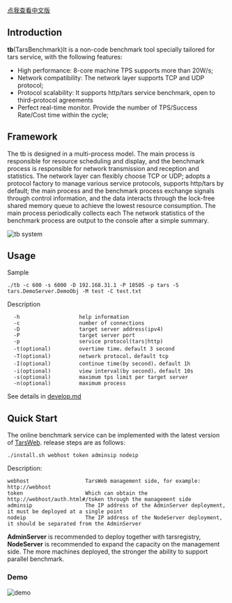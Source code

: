 [点我查看中文版](README.zh.md)

## Introduction

**tb**(TarsBenchmark)It is a non-code benchmark tool specially tailored for tars service, with the following features:

 - High performance: 8-core machine TPS supports more than 20W/s;
 - Network compatibility: The network layer supports TCP and UDP protocol;
 - Protocol scalability: It supports http/tars service benchmark, open to third-protocol agreements
 - Perfect real-time monitor. Provide the number of TPS/Success Rate/Cost time within the cycle;

## Framework

The tb is designed in a multi-process model. The main process is responsible for resource scheduling and display, and the benchmark process is responsible for network transmission and reception and statistics. The network layer can flexibly choose TCP or UDP; adopts a protocol factory to manage various service protocols, supports http/tars by default; the main process and the benchmark process exchange signals through control information, and the data interacts through the lock-free shared memory queue to achieve the lowest resource consumption. The main process periodically collects each The network statistics of the benchmark process are output to the console after a simple summary.

![tb system](https://github.com/TarsCloud/TarsDocs_en/blob/master/assets/tb-platform.png)


## Usage

Sample
```text
./tb -c 600 -s 6000 -D 192.168.31.1 -P 10505 -p tars -S tars.DemoServer.DemoObj -M test -C test.txt
```
Description
```text
  -h                   help information
  -c                   number of connections
  -D                   target server address(ipv4)
  -P                   target server port
  -p                   service protocol(tars|http)
  -t(optional)         overtime time，default 3 second
  -T(optional)         network protocol，default tcp
  -I(optional)         continue time(by second)，default 1h
  -i(optional)         view interval(by second)，default 10s
  -s(optional)         maximum tps limit per target server
  -n(optional)         maximum process
```
See details in [develop.md](https://github.com/TarsCloud/TarsDocs_en/blob/master/benchmark/develop.md)

## Quick Start

The online benchmark service can be implemented with the latest version of [TarsWeb](https://github.com/TarsCloud/TarsWeb). release steps are as follows:

```shell
./install.sh webhost token adminsip nodeip
```

Description:
```text
webhost                  TarsWeb management side, for example: http://webhost
token                    Which can obtain the http://webhost/auth.html#/token through the management side
adminsip                 The IP address of the AdminServer deployment, it must be deployed at a single point
nodeip                   The IP address of the NodeServer deployment, it should be separated from the AdminServer
```
**AdminServer** is recommended to deploy together with tarsregistry, **NodeServer** is recommended to expand the capacity on the management side. The more machines deployed, the stronger the ability to support parallel benchmark.

### Demo
![demo](assets/demo_en.gif)